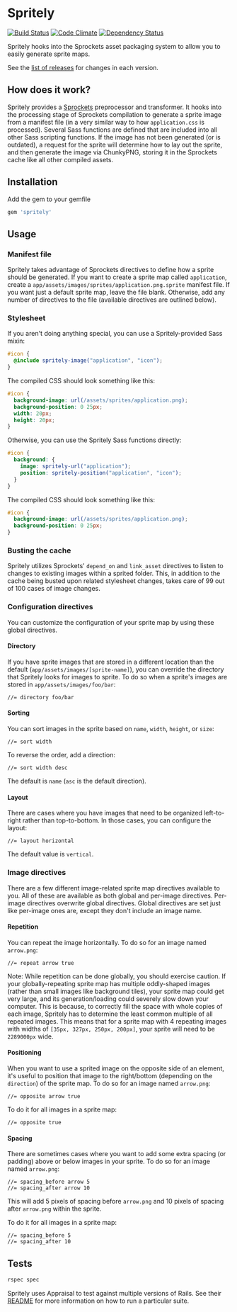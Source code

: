 Spritely
========

[![Build Status](https://travis-ci.org/agrobbin/spritely.svg?branch=master)](https://travis-ci.org/agrobbin/spritely)
[![Code Climate](https://codeclimate.com/github/agrobbin/spritely.png)](https://codeclimate.com/github/agrobbin/spritely)
[![Dependency Status](https://gemnasium.com/agrobbin/spritely.svg)](https://gemnasium.com/agrobbin/spritely)

Spritely hooks into the Sprockets asset packaging system to allow you to easily generate sprite maps.

See the [list of releases](https://github.com/agrobbin/spritely/releases) for changes in each version.

## How does it work?

Spritely provides a [Sprockets](https://github.com/rails/sprockets) preprocessor and transformer. It hooks into the processing stage of Sprockets compilation to generate a sprite image from a manifest file (in a very similar way to how `application.css` is processed). Several Sass functions are defined that are included into all other Sass scripting functions. If the image has not been generated (or is outdated), a request for the sprite will determine how to lay out the sprite, and then generate the image via ChunkyPNG, storing it in the Sprockets cache like all other compiled assets.

## Installation

Add the gem to your gemfile

```ruby
gem 'spritely'
```

## Usage

### Manifest file

Spritely takes advantage of Sprockets directives to define how a sprite should be generated. If you want to create a sprite map called `application`, create a `app/assets/images/sprites/application.png.sprite` manifest file. If you want just a default sprite map, leave the file blank. Otherwise, add any number of directives to the file (available directives are outlined below).

### Stylesheet

If you aren't doing anything special, you can use a Spritely-provided Sass mixin:

```scss
#icon {
  @include spritely-image("application", "icon");
}
```

The compiled CSS should look something like this:

```css
#icon {
  background-image: url(/assets/sprites/application.png);
  background-position: 0 25px;
  width: 20px;
  height: 20px;
}
```

Otherwise, you can use the Spritely Sass functions directly:

```scss
#icon {
  background: {
    image: spritely-url("application");
    position: spritely-position("application", "icon");
  }
}
```

The compiled CSS should look something like this:

```css
#icon {
  background-image: url(/assets/sprites/application.png);
  background-position: 0 25px;
}
```

### Busting the cache

Spritely utilizes Sprockets' `depend_on` and `link_asset` directives to listen to changes to existing images within a sprited folder. This, in addition to the cache being busted upon related stylesheet changes, takes care of 99 out of 100 cases of image changes.

### Configuration directives

You can customize the configuration of your sprite map by using these global directives.

#### Directory

If you have sprite images that are stored in a different location than the default (`app/assets/images/[sprite-name]`), you can override the directory that Spritely looks for images to sprite. To do so when a sprite's images are stored in `app/assets/images/foo/bar`:

```
//= directory foo/bar
```

#### Sorting

You can sort images in the sprite based on `name`, `width`, `height`, or `size`:

```
//= sort width
```

To reverse the order, add a direction:

```
//= sort width desc
```

The default is `name` (`asc` is the default direction).

#### Layout

There are cases where you have images that need to be organized left-to-right rather than top-to-bottom. In those cases, you can configure the layout:

```
//= layout horizontal
```

The default value is `vertical`.

### Image directives

There are a few different image-related sprite map directives available to you. All of these are available as both global and per-image directives. Per-image directives overwrite global directives. Global directives are set just like per-image ones are, except they don't include an image name.

#### Repetition

You can repeat the image horizontally. To do so for an image named `arrow.png`:

```
//= repeat arrow true
```

Note: While repetition can be done globally, you should exercise caution. If your globally-repeating sprite map has multiple oddly-shaped images (rather than small images like background tiles), your sprite map could get very large, and its generation/loading could severely slow down your computer. This is because, to correctly fill the space with whole copies of each image, Spritely has to determine the least common multiple of all repeated images. This means that for a sprite map with 4 repeating images with widths of `[35px, 327px, 250px, 200px]`, your sprite will need to be `2289000px` wide.

#### Positioning

When you want to use a sprited image on the opposite side of an element, it's useful to position that image to the right/bottom (depending on the `direction`) of the sprite map. To do so for an image named `arrow.png`:

```
//= opposite arrow true
```

To do it for all images in a sprite map:

```
//= opposite true
```

#### Spacing

There are sometimes cases where you want to add some extra spacing (or padding) above or below images in your sprite. To do so for an image named `arrow.png`:

```
//= spacing_before arrow 5
//= spacing_after arrow 10
```

This will add 5 pixels of spacing before `arrow.png` and 10 pixels of spacing after `arrow.png` within the sprite.

To do it for all images in a sprite map:

```
//= spacing_before 5
//= spacing_after 10
```

## Tests

```bash
rspec spec
```

Spritely uses Appraisal to test against multiple versions of Rails. See their [README](https://github.com/thoughtbot/appraisal) for more information on how to run a particular suite.
